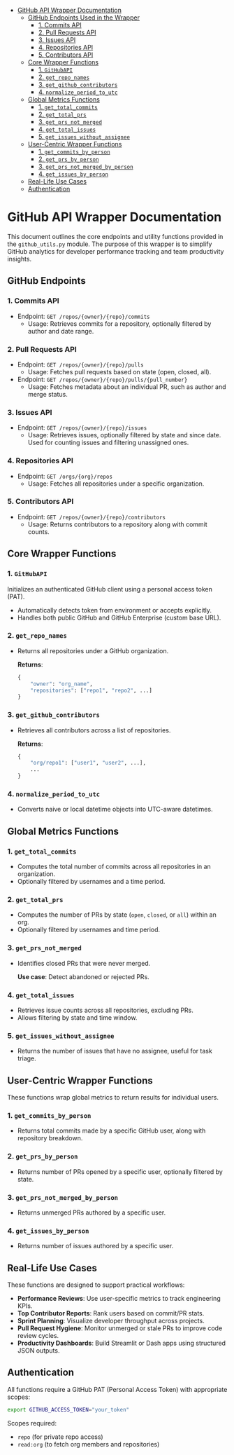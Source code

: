 <!-- toc -->

- [GitHub API Wrapper Documentation](#github-api-wrapper-documentation)
  * [GitHub Endpoints Used in the Wrapper](#github-endpoints-used-in-the-wrapper)
    + [1. Commits API](#1-commits-api)
    + [2. Pull Requests API](#2-pull-requests-api)
    + [3. Issues API](#3-issues-api)
    + [4. Repositories API](#4-repositories-api)
    + [5. Contributors API](#5-contributors-api)
  * [Core Wrapper Functions](#core-wrapper-functions)
    + [1. `GitHubAPI`](#1-githubapi)
    + [2. `get_repo_names`](#2-get_repo_names)
    + [3. `get_github_contributors`](#3-get_github_contributors)
    + [4. `normalize_period_to_utc`](#4-normalize_period_to_utc)
  * [Global Metrics Functions](#global-metrics-functions)
    + [1. `get_total_commits`](#1-get_total_commits)
    + [2. `get_total_prs`](#2-get_total_prs)
    + [3. `get_prs_not_merged`](#3-get_prs_not_merged)
    + [4. `get_total_issues`](#4-get_total_issues)
    + [5. `get_issues_without_assignee`](#5-get_issues_without_assignee)
  * [User-Centric Wrapper Functions](#user-centric-wrapper-functions)
    + [1. `get_commits_by_person`](#1-get_commits_by_person)
    + [2. `get_prs_by_person`](#2-get_prs_by_person)
    + [3. `get_prs_not_merged_by_person`](#3-get_prs_not_merged_by_person)
    + [4. `get_issues_by_person`](#4-get_issues_by_person)
  * [Real-Life Use Cases](#real-life-use-cases)
  * [Authentication](#authentication)

<!-- tocstop -->

# GitHub API Wrapper Documentation

This document outlines the core endpoints and utility functions provided in the
`github_utils.py` module. The purpose of this wrapper is to simplify GitHub
analytics for developer performance tracking and team productivity insights.

## GitHub Endpoints

### 1. Commits API

- Endpoint: `GET /repos/{owner}/{repo}/commits`
  - Usage: Retrieves commits for a repository, optionally filtered by author and
    date range.

### 2. Pull Requests API

- Endpoint: `GET /repos/{owner}/{repo}/pulls`
  - Usage: Fetches pull requests based on state (open, closed, all).
- Endpoint: `GET /repos/{owner}/{repo}/pulls/{pull_number}`
  - Usage: Fetches metadata about an individual PR, such as author and merge
    status.

### 3. Issues API

- Endpoint: `GET /repos/{owner}/{repo}/issues`
  - Usage: Retrieves issues, optionally filtered by state and since date. Used
    for counting issues and filtering unassigned ones.

### 4. Repositories API

- Endpoint: `GET /orgs/{org}/repos`
  - Usage: Fetches all repositories under a specific organization.

### 5. Contributors API

- Endpoint: `GET /repos/{owner}/{repo}/contributors`
  - Usage: Returns contributors to a repository along with commit counts.

## Core Wrapper Functions

### 1. `GitHubAPI`

Initializes an authenticated GitHub client using a personal access token (PAT).

- Automatically detects token from environment or accepts explicitly.
- Handles both public GitHub and GitHub Enterprise (custom base URL).

### 2. `get_repo_names`

- Returns all repositories under a GitHub organization.

  **Returns**:

  ```python
  {
      "owner": "org_name",
      "repositories": ["repo1", "repo2", ...]
  }
  ```

### 3. `get_github_contributors`

- Retrieves all contributors across a list of repositories.

  **Returns**:

  ```python
  {
      "org/repo1": ["user1", "user2", ...],
      ...
  }
  ```

### 4. `normalize_period_to_utc`

- Converts naive or local datetime objects into UTC-aware datetimes.

## Global Metrics Functions

### 1. `get_total_commits`

- Computes the total number of commits across all repositories in an
  organization.
- Optionally filtered by usernames and a time period.

### 2. `get_total_prs`

- Computes the number of PRs by state (`open`, `closed`, or `all`) within an
  org.
- Optionally filtered by usernames and time period.

### 3. `get_prs_not_merged`

- Identifies closed PRs that were never merged.

  **Use case**: Detect abandoned or rejected PRs.

### 4. `get_total_issues`

- Retrieves issue counts across all repositories, excluding PRs.
- Allows filtering by state and time window.

### 5. `get_issues_without_assignee`

- Returns the number of issues that have no assignee, useful for task triage.

## User-Centric Wrapper Functions

These functions wrap global metrics to return results for individual users.

### 1. `get_commits_by_person`

- Returns total commits made by a specific GitHub user, along with repository
  breakdown.

### 2. `get_prs_by_person`

- Returns number of PRs opened by a specific user, optionally filtered by state.

### 3. `get_prs_not_merged_by_person`

- Returns unmerged PRs authored by a specific user.

### 4. `get_issues_by_person`

- Returns number of issues authored by a specific user.

## Real-Life Use Cases

These functions are designed to support practical workflows:

- **Performance Reviews**: Use user-specific metrics to track engineering KPIs.
- **Top Contributor Reports**: Rank users based on commit/PR stats.
- **Sprint Planning**: Visualize developer throughput across projects.
- **Pull Request Hygiene**: Monitor unmerged or stale PRs to improve code review
  cycles.
- **Productivity Dashboards**: Build Streamlit or Dash apps using structured
  JSON outputs.

## Authentication

All functions require a GitHub PAT (Personal Access Token) with appropriate
scopes:

```bash
export GITHUB_ACCESS_TOKEN="your_token"
```

Scopes required:

- `repo` (for private repo access)
- `read:org` (to fetch org members and repositories)
